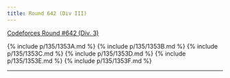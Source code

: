 ```yaml
---
title: Round 642 (Div III)
---
```


[Codeforces Round #642 (Div. 3)](https://codeforces.com/contest/1353)

{% include p/135/1353A.md %}
{% include p/135/1353B.md %}
{% include p/135/1353C.md %}
{% include p/135/1353D.md %}
{% include p/135/1353E.md %}
{% include p/135/1353F.md %}

* * *

<object data='notes/R-642.pdf' width='1000' height='1000' type='application/pdf'/>
